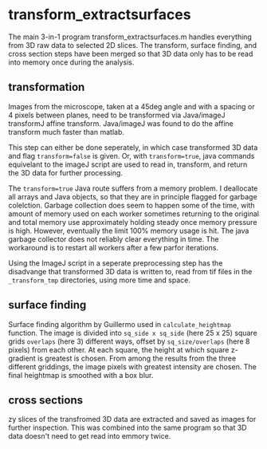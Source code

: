 # transform_extractsurfaces

The main 3-in-1 program transform_extractsurfaces.m handles everything from 3D raw data to selected 2D slices.  The transform, surface finding, and cross section steps have been merged so that 3D data only has to be read into memory once during the analysis.

## transformation

Images from the microscope, taken at a 45deg angle and with a spacing or 4 pixels between planes, need to be transformed via Java/imageJ transformJ affine transform.  Java/imageJ was found to do the affine transform much faster than matlab.

This step can either be done seperately, in which case transformed 3D data and flag ```transform=false``` is given.  Or, with ```transform=true```,  java commands equivelant to the imageJ script are used to read in, transform, and return the 3D data for further processing.

The ```transform=true``` Java route suffers from a memory problem.  I deallocate all arrays and Java objects, so that they are in principle flagged for garbage colelction.  Garbage collection does seem to happen some of the time, with amount of memory used on each worker sometimes returning to the original and total memory use approximately holding steady once memory pressure is high.  However, eventually the limit 100% memory usage is hit.  The java garbage collector does not reliably clear everything in time.  The workaround is to restart all workers after a few parfor iterations.

Using the ImageJ script in a seperate preprocessing step has the disadvange that transformed 3D data is written to, read from tif files in the ```_transform_tmp``` directories, using more time and space.
  
## surface finding

Surface finding algorithm by Guillermo used in ```calculate_heightmap``` function.
The image is divided into ```sq_side x sq_side``` (here 25 x 25) square grids ```overlaps``` (here 3) different ways, offset by ```sq_size/overlaps``` (here 8 pixels) from each other.  At each square, the height at which square z-gradient is greatest is chosen.  From among the results from the three different griddings, the image pixels with greatest intensity are chosen.  The final heightmap is smoothed with a box blur.

## cross sections

zy slices of the transfromed 3D data are extracted and saved as images for further inspection.  This was combined into the same program so that 3D data doesn't need to get read into emmory twice.
